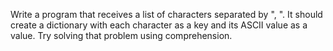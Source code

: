 Write a program that receives a list of characters separated by ", ". It should create a dictionary with each character as a key and its ASCII value as a value. Try solving that problem using comprehension.